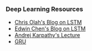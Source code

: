 ### Deep Learning Resources

* [Chris Olah's Blog on LSTM](http://colah.github.io/posts/2015-08-Understanding-LSTMs/)
* [Edwin Chen's Blog on LSTM](http://blog.echen.me/2017/05/30/exploring-lstms/)
* [Andrej Karpathy's Lecture](https://www.youtube.com/watch?v=iX5V1WpxxkY)
* [GRU](http://www.cs.toronto.edu/~guerzhoy/321/lec/W09/rnn_gated.pdf)
